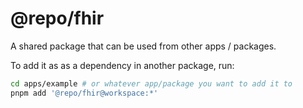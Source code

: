 # @repo/fhir

A shared package that can be used from other apps / packages.

To add it as as a dependency in another package, run:

```sh
cd apps/example # or whatever app/package you want to add it to
pnpm add '@repo/fhir@workspace:*'
```
